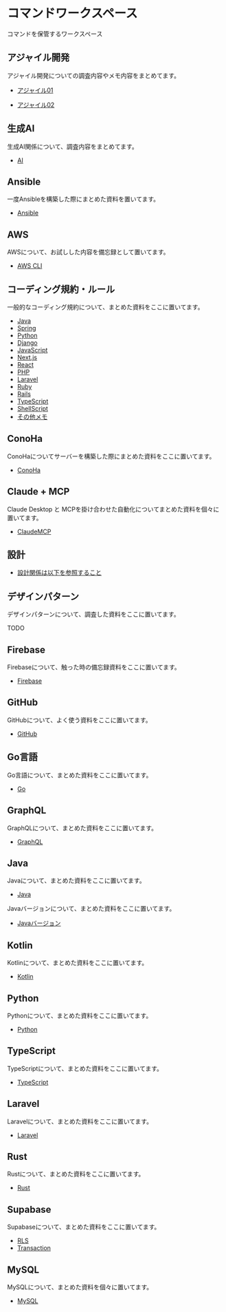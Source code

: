 # コマンドワークスペース

コマンドを保管するワークスペース

## アジャイル開発

アジャイル開発についての調査内容やメモ内容をまとめてます。

- [アジャイル01](./Agile/agile01.md)

- [アジャイル02](./Agile/agile02.md)

## 生成AI

生成AI関係について、調査内容をまとめてます。

- [AI](./AI/ai.md)

## Ansible

一度Ansibleを構築した際にまとめた資料を置いてます。

- [Ansible](./Ansible/)

## AWS

AWSについて、お試しした内容を備忘録として置いてます。

- [AWS CLI](./AWS/AWSCLIコマンド集.md)

## コーディング規約・ルール

一般的なコーディング規約について、まとめた資料をここに置いてます。

- [Java](./CodingRule/01-JavaRule.md)
- [Spring](./CodingRule/02-SpringRule.md)
- [Python](./CodingRule/03-PythonRule.md)
- [Django](./CodingRule/04-DjangoRule.md)
- [JavaScript](./CodingRule/05-JavaScriptRule.md)
- [Next.js](./CodingRule/06-NextjsRule.md)
- [React](./CodingRule/07-ReactRule.md)
- [PHP](./CodingRule/08-PHPRule.md)
- [Laravel](./CodingRule/09-LaravelRule.md)
- [Ruby](./CodingRule/10-RubyRule.md)
- [Rails](./CodingRule/11-RailsRule.md)
- [TypeScript](./CodingRule/12-TypeScriptRule.md)
- [ShellScript](./CodingRule/13-ShellScriptRule.md)
- [その他メモ](./CodingRule/99-RuleMemo.md)

## ConoHa

ConoHaについてサーバーを構築した際にまとめた資料をここに置いてます。

- [ConoHa](./ConoHa/conoha.md)

## Claude + MCP

Claude Desktop と MCPを掛け合わせた自動化についてまとめた資料を個々に置いてます。

- [ClaudeMCP](./Claude/claude-mcp.md)

## 設計

- [設計関係は以下を参照すること](./Design/design_main.md)

## デザインパターン

デザインパターンについて、調査した資料をここに置いてます。

TODO

## Firebase

Firebaseについて、触った時の備忘録資料をここに置いてます。

- [Firebase](./Firebase/firebase.md)

## GitHub

GitHubについて、よく使う資料をここに置いてます。

- [GitHub](./GitHub/)

## Go言語

Go言語について、まとめた資料をここに置いてます。

- [Go](./Go/go_main.md)

## GraphQL

GraphQLについて、まとめた資料をここに置いてます。

- [GraphQL](./GraphQL/graphql.md)

## Java

Javaについて、まとめた資料をここに置いてます。

- [Java](./Java/java.md)

Javaバージョンについて、まとめた資料をここに置いてます。

- [Javaバージョン](./Java/java-version-doc.md)

## Kotlin

Kotlinについて、まとめた資料をここに置いてます。

- [Kotlin](./Kotlin/kotlin-doc.md)

## Python

Pythonについて、まとめた資料をここに置いてます。

- [Python](./Python/py-doc.md)

## TypeScript

TypeScriptについて、まとめた資料をここに置いてます。

- [TypeScript](./TypeScript/typescript-doc.md)

## Laravel

Laravelについて、まとめた資料をここに置いてます。

- [Laravel](./Laravel/Laravelコマンドリスト.md)

## Rust

Rustについて、まとめた資料をここに置いてます。

- [Rust](./Rust/rust.md)

## Supabase

Supabaseについて、まとめた資料をここに置いてます。

- [RLS](./Supabase/rls.md)
- [Transaction](./Supabase/transaction.md)

## MySQL

MySQLについて、まとめた資料を個々に置いてます。

- [MySQL](./MySQL/MySQLクライアントコマンドリスト.md)
